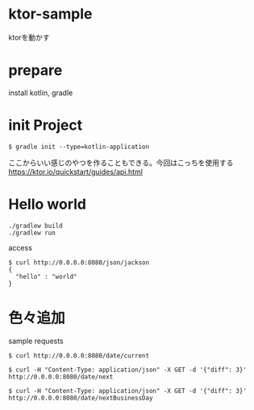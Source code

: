 # ktor-sample
ktorを動かす

# prepare
install kotlin, gradle

# init Project
```
$ gradle init --type=kotlin-application
```

ここからいい感じのやつを作ることもできる。今回はこっちを使用する
https://ktor.io/quickstart/guides/api.html

# Hello world
```
./gradlew build
./gradlew run
```
access
```
$ curl http://0.0.0.0:8080/json/jackson
{
  "hello" : "world"
}
```

# 色々追加
sample requests
```
$ curl http://0.0.0.0:8080/date/current

$ curl -H "Content-Type: application/json" -X GET -d '{"diff": 3}' http://0.0.0.0:8080/date/next

$ curl -H "Content-Type: application/json" -X GET -d '{"diff": 3}' http://0.0.0.0:8080/date/nextBusinessDay
```

